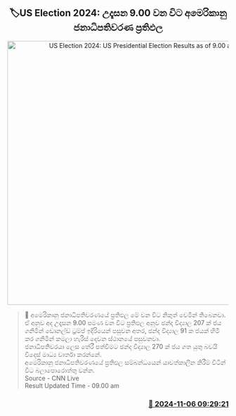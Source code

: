 <p align='center'><b><h2 align='center' title='US Election 2024: US Presidential Election Results as of 9.00 am'>🏷US Election 2024: උදෑසන 9.00 වන විට අමෙරිකානු ජනාධිපතිවරණ ප්‍රතිඵල</h2></b></p>
<p align='center'><img src='https://helakuru.sgp1.cdn.digitaloceanspaces.com/esana/images/lib/us-election.jpg' width='600' alt='US Election 2024: US Presidential Election Results as of 9.00 am'></p>

>📝 අමෙරිකානු ජනාධිපතිවරණයේ ප්‍රතිඵල මේ වන විට නිකුත් වෙමින් තිබෙනවා.<br>ඒ අනුව අද උදෑසන 9.00 පමණ වන විට ප්‍රතිඵල අනුව ඡන්ද විද්‍යාල 207 ක් ජය ගනිමින් ඩොනල්ඩ් ට්‍රම්ප් ඉදිරියෙන් පසුවන අතර, ඡන්ද විද්‍යාල 91 ක ජයක් හිමි කර ගනිමින් කමලා හැරිස් දෙවන ස්ථානයේ පසුවනවා.<br>ජනාධිපතිවරයා ලෙස තේරී පත්වීමට ඡන්ද විද්‍යාල 270 ක් ජය ගත යුතු බවයි විදෙස් මාධ්‍ය වාර්තා කරන්නේ.<br>අමෙරිකානු ජනාධිපතිවරණයේ ප්‍රතිඵල සම්බන්ධයෙන් යාවත්කාලීන කිරීම් විටින් විට බලාපොරොත්තු වන්න.<br>Source - CNN Live<br>Result Updated Time - 09.00 am<br>

<h3 align='right'><a href='https://www.helakuru.lk/esana/p/104790/'>📅 2024-11-06 09:29:21</a></h3>
